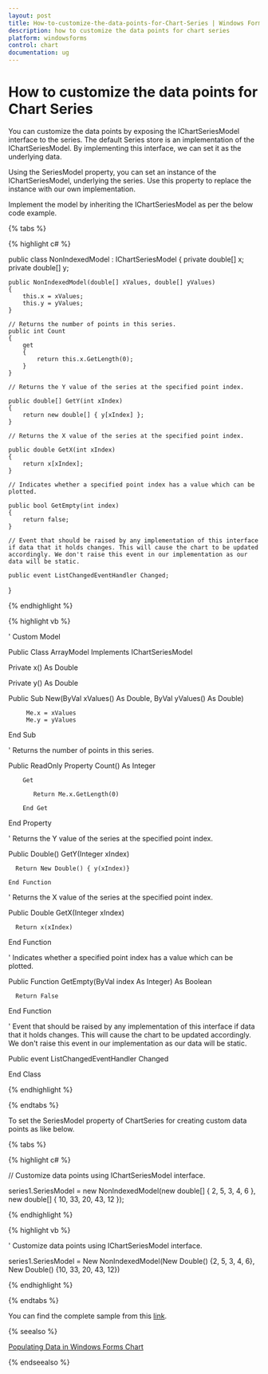 ```yaml
---
layout: post
title: How-to-customize-the-data-points-for-Chart-Series | Windows Forms | Syncfusion
description: how to customize the data points for chart series
platform: windowsforms
control: chart
documentation: ug
---
```


# How to customize the data points for Chart Series

You can customize the data points by exposing the IChartSeriesModel interface to the series. The default Series store is an implementation of the IChartSeriesModel. By implementing this interface, we can set it as the underlying data.

Using the SeriesModel property, you can set an instance of the IChartSeriesModel, underlying the series. Use this property to replace the instance with our own implementation.

Implement the model by inheriting the IChartSeriesModel as per the below code example.

{% tabs %}

{% highlight c# %}

public class NonIndexedModel : IChartSeriesModel
{
    private double[] x;
    private double[] y;

    public NonIndexedModel(double[] xValues, double[] yValues)
    {
        this.x = xValues;
        this.y = yValues;
    }

    // Returns the number of points in this series.
    public int Count
    {
        get
        {
            return this.x.GetLength(0);
        }
    }

    // Returns the Y value of the series at the specified point index.

    public double[] GetY(int xIndex)
    {
        return new double[] { y[xIndex] };
    }

    // Returns the X value of the series at the specified point index.

    public double GetX(int xIndex)
    {
        return x[xIndex];
    }

    // Indicates whether a specified point index has a value which can be plotted.

    public bool GetEmpty(int index)
    {
        return false;
    }

    // Event that should be raised by any implementation of this interface if data that it holds changes. This will cause the chart to be updated accordingly. We don't raise this event in our implementation as our data will be static.  

    public event ListChangedEventHandler Changed;

}

{% endhighlight %}

{% highlight vb %}

' Custom Model

Public Class ArrayModel Implements IChartSeriesModel

   Private x() As Double

   Private y() As Double


   Public Sub New(ByVal xValues() As Double, ByVal yValues() As Double)

         Me.x = xValues
         Me.y = yValues

   End Sub

   ' Returns the number of points in this series.

   Public ReadOnly Property Count() As Integer

        Get

           Return Me.x.GetLength(0)

        End Get

   End Property

   ' Returns the Y value of the series at the specified point index.

   Public Double() GetY(Integer xIndex)

      Return New Double() { y(xIndex)}

    End Function

 ' Returns the X value of the series at the specified point index.

   Public Double GetX(Integer xIndex)

      Return x(xIndex)

   End Function

   ' Indicates whether a specified point index has a value which can be plotted.

   Public Function GetEmpty(ByVal index As Integer) As Boolean

      Return False

   End Function

   ' Event that should be raised by any implementation of this interface if data that it holds changes. This will cause the chart to be updated accordingly. We don't raise this event in our implementation as our data will be static.

   Public event ListChangedEventHandler Changed

End Class

{% endhighlight %}

{% endtabs %}	

To set the SeriesModel property of ChartSeries for creating custom data points as like below.

{% tabs %}

{% highlight c# %}

// Customize data points using IChartSeriesModel interface.

series1.SeriesModel = new NonIndexedModel(new double[] { 2, 5, 3, 4, 6 }, new double[] { 10, 33, 20, 43, 12 });

{% endhighlight %}

{% highlight vb %}

' Customize data points using IChartSeriesModel interface.

series1.SeriesModel = New NonIndexedModel(New Double() {2, 5, 3, 4, 6}, New Double() {10, 33, 20, 43, 12})

{% endhighlight %}

{% endtabs %}	

You can find the complete sample from this [link](https://www.syncfusion.com/downloads/support/directtrac/general/ze/Chart-CustomDataPoints215363699).

{% seealso %}

[Populating Data in Windows Forms Chart](/WindowsForms/chart/chart-data)

{% endseealso %}
